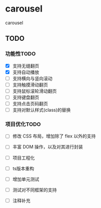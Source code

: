 # carousel
carousel

## TODO

### 功能性TODO

- [x] 支持无缝翻页
- [x] 支持自动播放
- [ ] 支持横向与竖向滚动
- [ ] 支持触摸滑动翻页
- [ ] 支持鼠标滚轮滑动翻页
- [ ] 支持键盘翻页
- [ ] 支持点击页码翻页
- [ ] 支持对默认样式(class)的替换

### 项目优化TODO

- [ ] 修改 CSS 布局，增加除了 flex 以外的支持
- [ ] 丰富 DOM 操作，以及对其进行封装
- [ ] 项目工程化
- [ ] ts版本重构
- [ ] 增加单元测试
- [ ] 测试对不同框架的支持
- [ ] 注释补充

